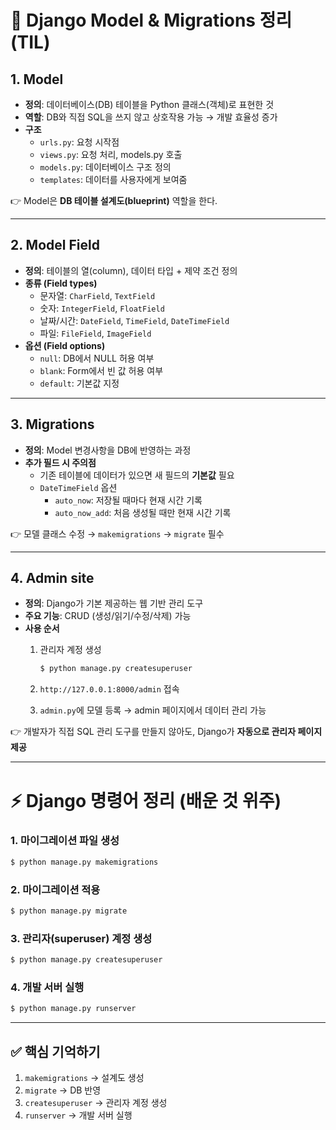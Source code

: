 # 📘 Django Model & Migrations 정리 (TIL)

## 1. Model

-   **정의**: 데이터베이스(DB) 테이블을 Python 클래스(객체)로 표현한 것
-   **역할**: DB와 직접 SQL을 쓰지 않고 상호작용 가능 → 개발 효율성 증가
-   **구조**
    -   `urls.py`: 요청 시작점
    -   `views.py`: 요청 처리, models.py 호출
    -   `models.py`: 데이터베이스 구조 정의
    -   `templates`: 데이터를 사용자에게 보여줌

👉 Model은 **DB 테이블 설계도(blueprint)** 역할을 한다.

------------------------------------------------------------------------

## 2. Model Field

-   **정의**: 테이블의 열(column), 데이터 타입 + 제약 조건 정의
-   **종류 (Field types)**
    -   문자열: `CharField`, `TextField`
    -   숫자: `IntegerField`, `FloatField`
    -   날짜/시간: `DateField`, `TimeField`, `DateTimeField`
    -   파일: `FileField`, `ImageField`
-   **옵션 (Field options)**
    -   `null`: DB에서 NULL 허용 여부
    -   `blank`: Form에서 빈 값 허용 여부
    -   `default`: 기본값 지정

------------------------------------------------------------------------

## 3. Migrations

-   **정의**: Model 변경사항을 DB에 반영하는 과정
-   **추가 필드 시 주의점**
    -   기존 테이블에 데이터가 있으면 새 필드의 **기본값** 필요
    -   `DateTimeField` 옵션
        -   `auto_now`: 저장될 때마다 현재 시간 기록
        -   `auto_now_add`: 처음 생성될 때만 현재 시간 기록

👉 모델 클래스 수정 → `makemigrations` → `migrate` 필수

------------------------------------------------------------------------

## 4. Admin site

-   **정의**: Django가 기본 제공하는 웹 기반 관리 도구
-   **주요 기능**: CRUD (생성/읽기/수정/삭제) 가능
-   **사용 순서**
    1.  관리자 계정 생성

        ``` bash
        $ python manage.py createsuperuser
        ```

    2.  `http://127.0.0.1:8000/admin` 접속

    3.  `admin.py`에 모델 등록 → admin 페이지에서 데이터 관리 가능

👉 개발자가 직접 SQL 관리 도구를 만들지 않아도, Django가 **자동으로
관리자 페이지 제공**

------------------------------------------------------------------------

# ⚡ Django 명령어 정리 (배운 것 위주)

### 1. 마이그레이션 파일 생성

``` bash
$ python manage.py makemigrations
```

### 2. 마이그레이션 적용

``` bash
$ python manage.py migrate
```

### 3. 관리자(superuser) 계정 생성

``` bash
$ python manage.py createsuperuser
```

### 4. 개발 서버 실행

``` bash
$ python manage.py runserver
```

------------------------------------------------------------------------

## ✅ 핵심 기억하기

1.  `makemigrations` → 설계도 생성
2.  `migrate` → DB 반영
3.  `createsuperuser` → 관리자 계정 생성
4.  `runserver` → 개발 서버 실행
